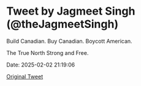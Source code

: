 # Tweet by Jagmeet Singh (@theJagmeetSingh)

Build Canadian.
Buy Canadian.
Boycott American.

The True North Strong and Free.

Date: 2025-02-02 21:19:06

[Original Tweet](https://x.com/theJagmeetSingh/status/1886162452401791405)
